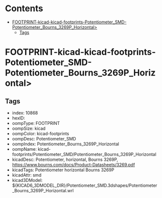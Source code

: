 



Contents
========

* [FOOTPRINT-kicad-kicad-footprints-Potentiometer_SMD-Potentiometer_Bourns_3269P_Horizontal>](#footprint-kicad-kicad-footprints-potentiometer_smd-potentiometer_bourns_3269p_horizontal)
	* [Tags](#tags)

# FOOTPRINT-kicad-kicad-footprints-Potentiometer_SMD-Potentiometer_Bourns_3269P_Horizontal>

## Tags

- index: 10868
- hexID: 
- oompType: FOOTPRINT
- oompSize: kicad
- oompColor: kicad-footprints
- oompDesc: Potentiometer_SMD
- oompIndex: Potentiometer_Bourns_3269P_Horizontal
- oompName: kicad-footprints/Potentiometer_SMD/Potentiometer_Bourns_3269P_Horizontal
- kicadDesc: Potentiometer, horizontal, Bourns 3269P, https://www.bourns.com/docs/Product-Datasheets/3269.pdf
- kicadTags: Potentiometer horizontal Bourns 3269P
- kicadAttr: smd
- kicad3DModel: ${KICAD6_3DMODEL_DIR}/Potentiometer_SMD.3dshapes/Potentiometer_Bourns_3269P_Horizontal.wrl
